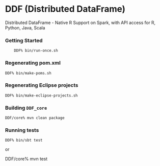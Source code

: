 DDF (Distributed DataFrame)
===

Distributed DataFrame - Native R Support on Spark, with API access for R, Python, Java, Scala

### Getting Started

		DDF% bin/run-once.sh

### Regenerating pom.xml

    DDF% bin/make-poms.sh

### Regenerating Eclipse projects
		
    DDF% bin/make-eclipse-projects.sh

### Building `DDF_core`
		
    DDF/core% mvn clean package

### Running tests
		
    DDF% bin/sbt test

or

   DDF/core% mvn test
